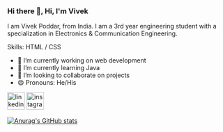 ### Hi there 👋, Hi, I'm Vivek

I am Vivek Poddar, from India. I am a 3rd year engineering student with a specialization in Electronics & Communication Engineering.

Skills:  HTML / CSS

- 🔭 I’m currently working on web development 
- 🌱 I’m currently learning Java 
- 👯 I’m looking to collaborate on projects 
- 😄 Pronouns: He/His 


[<img src='https://cdn.jsdelivr.net/npm/simple-icons@3.0.1/icons/linkedin.svg' alt='linkedin' height='40'>](https://www.linkedin.com/in/10vivekpoddar/)  [<img src='https://cdn.jsdelivr.net/npm/simple-icons@3.0.1/icons/instagram.svg' alt='instagram' height='40'>](https://www.instagram.com/10_vivekpoddar//)  


[![Anurag's GitHub stats](https://github-readme-stats.vercel.app/api?username=10vivekpoddar)](https://github.com/anuraghazra/github-readme-stats)



<!---
10vivekpoddar/10vivekpoddar is a ✨ special ✨ repository because its `README.md` (this file) appears on your GitHub profile.
You can click the Preview link to take a look at your changes.
--->
